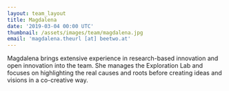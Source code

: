 ```yaml
---
layout: team_layout
title: Magdalena
date: '2019-03-04 00:00 UTC'
thumbnail: /assets/images/team/magdalena.jpg
email: 'magdalena.theurl [at] beetwo.at'
---
```


Magdalena brings extensive experience in research-based innovation and open innovation into the team. She manages the Exploration Lab and focuses on highlighting the real causes and roots before creating ideas and visions in a co-creative way.

